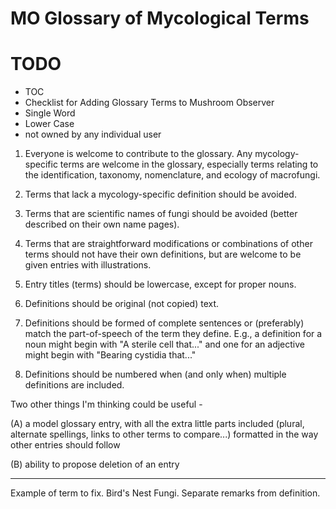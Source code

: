 # MO Glossary of Mycological Terms

# TODO
- TOC
- Checklist for Adding Glossary Terms to Mushroom Observer
- Single Word
- Lower Case
- not owned by any individual user

1. Everyone is welcome to contribute to the glossary. Any mycology-specific terms are welcome in the glossary, especially terms relating to the identification, taxonomy, nomenclature, and ecology of macrofungi.

2. Terms that lack a mycology-specific definition should be avoided.

3. Terms that are scientific names of fungi should be avoided (better described on their own name pages).

4. Terms that are straightforward modifications or combinations of other terms should not have their own definitions, but are welcome to be given entries with illustrations.

5. Entry titles (terms) should be lowercase, except for proper nouns.

6. Definitions should be original (not copied) text.

7. Definitions should be formed of complete sentences or (preferably) match the part-of-speech of the term they define. E.g., a definition for a noun might begin with "A sterile cell that..." and one for an adjective might begin with "Bearing cystidia that..."

8. Definitions should be numbered when (and only when) multiple definitions are included.

Two other things I'm thinking could be useful -

(A) a model glossary entry, with all the extra little parts included (plural, alternate spellings, links to other terms to compare...) formatted in the way other entries should follow

(B) ability to propose deletion of an entry
___

Example of term to fix. Bird's Nest Fungi. Separate remarks from definition.

